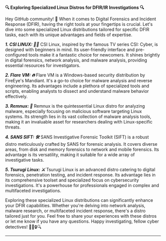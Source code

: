 **🔍 Exploring Specialized Linux Distros for DFIR/IR Investigations 🔍**

 Hey GitHub community! 👋 When it comes to Digital Forensics and Incident Response (DFIR), having the right tools at your fingertips is crucial. Let's dive into some specialized Linux distributions tailored for specific DFIR tasks, each with its unique advantages and fields of expertise.

***1. CSI LINUX: 🕵️‍♂️***
CSI Linux, inspired by the famous TV series CSI: Cyber, is designed with beginners in mind. Its user-friendly interface and pre-configured tools make it a fantastic choice for newcomers. It shines brightly in digital forensics, network analysis, and malware analysis, providing essential resources for investigators.

***2. Flare VM: 🔥***
Flare VM is a Windows-based security distribution by FireEye's Mandiant. It's a go-to choice for malware analysis and reverse engineering. Its advantages include a plethora of specialized tools and scripts, enabling analysts to dissect and understand malware behavior effectively.

***3. Remnux: 🐧***
Remnux is the quintessential Linux distro for analyzing malware, especially focusing on malicious software targeting Linux systems. Its strength lies in its vast collection of malware analysis tools, making it an invaluable asset for researchers dealing with Linux-specific threats.

***4. SANS SIFT: 🛠️***
SANS Investigative Forensic Toolkit (SIFT) is a robust distro meticulously crafted by SANS for forensic analysis. It covers diverse areas, from disk and memory forensics to network and mobile forensics. Its advantage is its versatility, making it suitable for a wide array of investigative tasks.

***5. Tsurugi Linux: ⚔️***
Tsurugi Linux is an advanced distro catering to digital forensics, penetration testing, and incident response. Its advantage lies in its comprehensive toolset and specialized focus on cybersecurity investigations. It's a powerhouse for professionals engaged in complex and multifaceted investigations.

Exploring these specialized Linux distributions can significantly enhance your DFIR capabilities. Whether you're delving into network analysis, malware research, or multifaceted incident response, there's a distro tailored just for you. Feel free to share your experiences with these distros or let me know if you have any questions. Happy investigating, fellow cyber detectives! 🕵️‍♀️🔒🔍

---